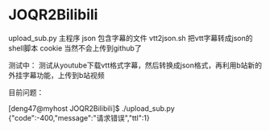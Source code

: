 # JOQR2Bilibili

upload_sub.py 主程序
json 包含字幕的文件
vtt2json.sh 把vtt字幕转成json的shell脚本
cookie 当然不会上传到github了


测试中：
测试从youtube下载vtt格式字幕，然后转换成json格式，再利用b站新的外挂字幕功能，上传到b站视频

目前问题：

[deng47@myhost JOQR2Bilibili]$ ./upload_sub.py
{"code":-400,"message":"请求错误","ttl":1}


